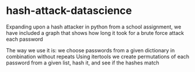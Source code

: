 # hash-attack-datascience
Expanding upon a hash attacker in python from a school assignment, 
we have included a graph that shows how long it took for a brute force attack each password

The way we use it is: we choose passwords from a given dictionary in combination without repeats
Using itertools we create permutations of each password from a given list, hash it, and see if the hashes match
